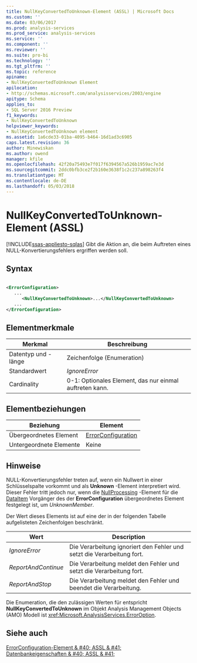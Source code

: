 ```yaml
---
title: NullKeyConvertedToUnknown-Element (ASSL) | Microsoft Docs
ms.custom: ''
ms.date: 03/06/2017
ms.prod: analysis-services
ms.prod_service: analysis-services
ms.service: ''
ms.component: ''
ms.reviewer: ''
ms.suite: pro-bi
ms.technology: ''
ms.tgt_pltfrm: ''
ms.topic: reference
apiname:
- NullKeyConvertedToUnknown Element
apilocation:
- http://schemas.microsoft.com/analysisservices/2003/engine
apitype: Schema
applies_to:
- SQL Server 2016 Preview
f1_keywords:
- NullKeyConvertedToUnknown
helpviewer_keywords:
- NullKeyConvertedToUnknown element
ms.assetid: 1a6cde33-01ba-4095-b464-16d1ad3c6905
caps.latest.revision: 36
author: Minewiskan
ms.author: owend
manager: kfile
ms.openlocfilehash: 42f20a75493e7f017f6394567a526b1959ac7e3d
ms.sourcegitcommit: 2ddc0bfb3ce2f2b160e3638f1c2c237a898263f4
ms.translationtype: MT
ms.contentlocale: de-DE
ms.lasthandoff: 05/03/2018
---
```

# <a name="nullkeyconvertedtounknown-element-assl"></a>NullKeyConvertedToUnknown-Element (ASSL)
[!INCLUDE[ssas-appliesto-sqlas](../../../includes/ssas-appliesto-sqlas.md)]
  Gibt die Aktion an, die beim Auftreten eines NULL-Konvertierungsfehlers ergriffen werden soll.  
  
## <a name="syntax"></a>Syntax  
  
```xml  
  
<ErrorConfiguration>  
   ...  
      <NullKeyConvertedToUnknown>...</NullKeyConvertedToUnknown>  
   ...  
</ErrorConfiguration>  
```  
  
## <a name="element-characteristics"></a>Elementmerkmale  
  
|Merkmal|Beschreibung|  
|--------------------|-----------------|  
|Datentyp und -länge|Zeichenfolge (Enumeration)|  
|Standardwert|*IgnoreError*|  
|Cardinality|0-1: Optionales Element, das nur einmal auftreten kann.|  
  
## <a name="element-relationships"></a>Elementbeziehungen  
  
|Beziehung|Element|  
|------------------|-------------|  
|Übergeordnetes Element|[ErrorConfiguration](../../../analysis-services/scripting/objects/errorconfiguration-element-assl.md)|  
|Untergeordnete Elemente|Keine|  
  
## <a name="remarks"></a>Hinweise  
 NULL-Konvertierungsfehler treten auf, wenn ein Nullwert in einer Schlüsselspalte vorkommt und als **Unknown** -Element interpretiert wird. Dieser Fehler tritt jedoch nur, wenn die [NullProcessing](../../../analysis-services/scripting/properties/nullprocessing-element-assl.md) -Element für die [DataItem](../../../analysis-services/scripting/data-type/dataitem-data-type-assl.md) Vorgänger des der **ErrorConfiguration** übergeordnetes Element festgelegt ist, um  *UnknownMember*.  
  
 Der Wert dieses Elements ist auf eine der in der folgenden Tabelle aufgelisteten Zeichenfolgen beschränkt.  
  
|Wert|Description|  
|-----------|-----------------|  
|*IgnoreError*|Die Verarbeitung ignoriert den Fehler und setzt die Verarbeitung fort.|  
|*ReportAndContinue*|Die Verarbeitung meldet den Fehler und setzt die Verarbeitung fort.|  
|*ReportAndStop*|Die Verarbeitung meldet den Fehler und beendet die Verarbeitung.|  
  
 Die Enumeration, die den zulässigen Werten für entspricht **NullKeyConvertedToUnknown** im Objekt Analysis Management Objects (AMO) Modell ist <xref:Microsoft.AnalysisServices.ErrorOption>.  
  
## <a name="see-also"></a>Siehe auch  
 [ErrorConfiguration-Element & #40; ASSL & #41;](../../../analysis-services/scripting/objects/errorconfiguration-element-assl.md)   
 [Datenbankeigenschaften & #40; ASSL & #41;](../../../analysis-services/scripting/properties/properties-assl.md)  
  
  
